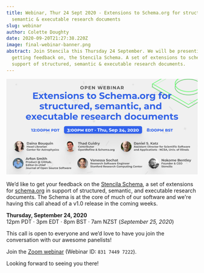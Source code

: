 ```yaml
---
title: Webinar, Thur 24 Sept 2020 - Extensions to Schema.org for structured,
  semantic & executable research documents
slug: webinar
author: Colette Doughty
date: 2020-09-20T21:27:38.220Z
image: final-webinar-banner.png
abstract: Join Stencila this Thursday 24 September. We will be presenting, and
  getting feedback on, the Stencila Schema. A set of extensions to schema.org in
  support of structured, semantic & executable research documents.
---
```

![Webinar: Extensions to Schema.org for structured, semantic & executable research documents](final-webinar-banner.png)

We’d like to get your feedback on the [Stencila Schema](https://stencila.intercom-clicks.com/via/e?ob=eege3L1TVsgHwx71fLee7Fzl68nhkkmANnFzNIZb4xeItv%2Bu%2FYuqZIwRNiq1TUDV&h=cf3bde05b187d2c6d640acd89ebbaf5095338d0b-y554dhej_12267800003451&l=aaec0c25b8a714dfdfb6efc513579bb1d5171d91-4552252), a set of extensions for [schema.org](https://stencila.intercom-clicks.com/via/e?ob=eAAAUdPcjTr28qS4PRGJNiF7a3URjZaEbHqTRm2a8SE%3D&h=5cf163ae4e8bc218e4f227c2785b78fe421008dc-y554dhej_12267800003451&l=6ad7b13a93dbc6258bcf8dd1237d9cb2ab4b3fce-4552253) in support of structured, semantic, and executable research documents. The Schema is at the core of much of our software and we're having this call ahead of a v1.0 release in the coming weeks.

**Thursday, September 24, 2020**\
12pm PDT · 3pm EDT · 8pm BST · 7am NZST (*September 25, 2020*)

This call is open to everyone and we’d love to have you join the conversation with our awesome panelists!

Join the [Zoom webinar](https://us02web.zoom.us/j/83174497222?pwd=R0F3ZDlTWDZZNHgvcG1lOUVhRi9pZz09) (Webinar ID: `831 7449 7222`).

Looking forward to seeing you there!
